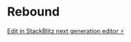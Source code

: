 # Rebound

[Edit in StackBlitz next generation editor ⚡️](https://stackblitz.com/~/github.com/Edward876/Rebound)